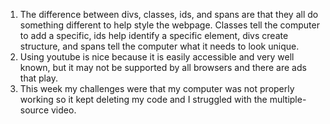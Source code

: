 1. The difference between divs, classes, ids, and spans are that they all do something different to help style the webpage. Classes tell the computer to add a specific, ids help identify a specific element, divs create structure, and spans tell the computer what it needs to look unique.
2. Using youtube is nice because it is easily accessible and very well known, but it may not be supported by all browsers and there are ads that play.
3. This week my challenges were that my computer was not properly working so it kept deleting my code and I struggled with the multiple-source video.
